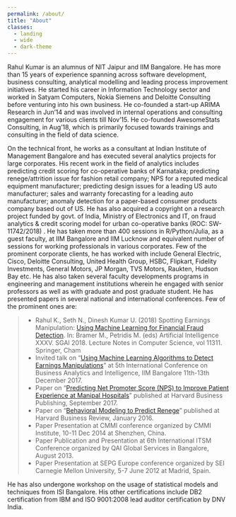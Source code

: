 ```yaml
---
permalink: /about/
title: "About"
classes:
  - landing
  - wide
  - dark-theme
---
```


Rahul Kumar is an alumnus of NIT Jaipur and IIM Bangalore. He has more than 15 years of experience spanning across software development, business consulting, analytical modelling and leading process improvement initiatives. He started his career in Information Technology sector and worked in Satyam Computers, Nokia Siemens and Deloitte Consulting before venturing into his own business. He co-founded a start-up ARIMA Research in Jun’14 and was involved in internal operations and consulting engagement for various clients till Nov’15. He co-founded AwesomeStats Consulting, in Aug’18, which is primarily focused towards trainings and consulting in the field of data science.

On the technical front, he works as a consultant at Indian Institute of Management Bangalore and has executed several analytics projects for large corporates. His recent work in the field of analytics includes predicting credit scoring for co-operative banks of Karnataka; predicting renege/attrition issue for fashion retail company; NPS for a reputed medical equipment manufacturer; predicting design issues for a leading US auto manufacturer; sales and warranty forecasting for a leading auto manufacturer; anomaly detection for a paper-based consumer products company based out of US.  He has also acquired a copyright on a research project funded by govt. of India, Ministry of Electronics and IT, on fraud analytics & credit scoring model for urban co-operative banks (ROC: SW-11742/2018) . He has taken more than 400 sessions in R/Python/Julia, as a guest faculty, at IIM Bangalore and IIM Lucknow and equivalent number of sessions for working professionals in various corporates. Few of the prominent corporate clients, he has worked with include General Electric, Cisco, Deloitte Consulting, United Health Group, HSBC, Flipkart, Fidelity Investments, General Motors, JP Morgan, TVS Motors, Raukten, Hudson Bay etc. He has also taken several faculty developments programs in engineering and management institutions wherein he engaged with senior professors as well as with graduate and post graduate student. He has presented papers in several national and international conferences. Few of the prominent ones are:

> * Rahul K., Seth N., Dinesh Kumar U. (2018) Spotting Earnings Manipulation: [Using Machine Learning for Financial Fraud Detection](https://link.springer.com/chapter/10.1007%2F978-3-030-04191-5_29). In: Bramer M., Petridis M. (eds) Artificial Intelligence XXXV. SGAI 2018. Lecture Notes in Computer Science, vol 11311. Springer, Cham
> * Invited talk on “[Using Machine Learning Algorithms to Detect Earnings Manipulations](dcal.iimb.ernet.in/baiconf2017/pdf/Conference_Schedule_2017.pdf)” at 5th International Conference on Business Analytics and Intelligence, IIM Bangalore 11th-13th December 2017.
> * Paper on “[Predicting Net Promoter Score (NPS) to Improve Patient Experience at Manipal Hospitals](https://cb.hbsp.harvard.edu/cbmp/product/IMB649-PDF-ENG)” published at Harvard Business Publishing, September 2017.
> * Paper on “[Behavioral Modeling to Predict Renege](https://hbr.org/product/hr-analytics-at-scaleneworks-behavioral-modeling-to-predict-renege/IMB551-PDF-ENG)” published at Harvard Business Review, January 2016.
> * Paper Presentation at CMMI conference organized by CMMI Institute, 10-11 Dec 2014 at Shenzhen, China.
> * Paper Publication and Presentation at 6th International ITSM Conference organized by QAI Global Services in Bangalore, August 2013.
> * Paper Presentation at SEPG Europe conference organized by SEI Carnegie Mellon University, 5-7 June 2012 at Madrid, Spain. 

He has also undergone workshop on the usage of statistical models and techniques from ISI Bangalore. His other certifications include DB2 certification from IBM and ISO 9001:2008 lead auditor certification by DNV India.
